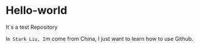 # Hello-world
It`s a test Repository

I`m Stark Liu, I`m come from China,
I just want to learn how to use Github.
